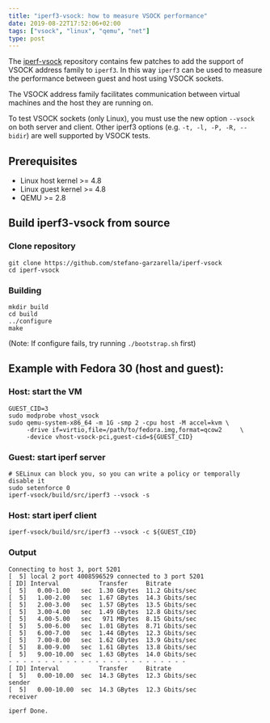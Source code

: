 ```yaml
---
title: "iperf3-vsock: how to measure VSOCK performance"
date: 2019-08-22T17:52:06+02:00
tags: ["vsock", "linux", "qemu", "net"]
type: post
---
```


The [iperf-vsock](https://github.com/stefano-garzarella/iperf-vsock) repository
contains few patches to add the support of VSOCK address family to `iperf3`.
In this way `iperf3` can be used to measure the performance between guest and
host using VSOCK sockets.

The VSOCK address family facilitates communication between virtual
machines and the host they are running on.

To test VSOCK sockets (only Linux), you must use the new option `--vsock` on
both server and client.
Other iperf3 options (e.g. `-t, -l, -P, -R, --bidir`) are well supported by
VSOCK tests.

<!--more-->

## Prerequisites

* Linux host kernel >= 4.8
* Linux guest kernel >= 4.8
* QEMU >= 2.8

## Build iperf3-vsock from source

### Clone repository
```shell
git clone https://github.com/stefano-garzarella/iperf-vsock
cd iperf-vsock
```
### Building

```shell
mkdir build
cd build
../configure
make
```

(Note: If configure fails, try running `./bootstrap.sh` first)

## Example with Fedora 30 (host and guest):

### Host: start the VM
```shell
GUEST_CID=3
sudo modprobe vhost_vsock
sudo qemu-system-x86_64 -m 1G -smp 2 -cpu host -M accel=kvm	\
     -drive if=virtio,file=/path/to/fedora.img,format=qcow2     \
     -device vhost-vsock-pci,guest-cid=${GUEST_CID}
```

### Guest: start iperf server
```shell
# SELinux can block you, so you can write a policy or temporally disable it
sudo setenforce 0
iperf-vsock/build/src/iperf3 --vsock -s
```

### Host: start iperf client
```shell
iperf-vsock/build/src/iperf3 --vsock -c ${GUEST_CID}
```

### Output
```shell
Connecting to host 3, port 5201
[  5] local 2 port 4008596529 connected to 3 port 5201
[ ID] Interval           Transfer     Bitrate
[  5]   0.00-1.00   sec  1.30 GBytes  11.2 Gbits/sec
[  5]   1.00-2.00   sec  1.67 GBytes  14.3 Gbits/sec
[  5]   2.00-3.00   sec  1.57 GBytes  13.5 Gbits/sec
[  5]   3.00-4.00   sec  1.49 GBytes  12.8 Gbits/sec
[  5]   4.00-5.00   sec   971 MBytes  8.15 Gbits/sec
[  5]   5.00-6.00   sec  1.01 GBytes  8.71 Gbits/sec
[  5]   6.00-7.00   sec  1.44 GBytes  12.3 Gbits/sec
[  5]   7.00-8.00   sec  1.62 GBytes  13.9 Gbits/sec
[  5]   8.00-9.00   sec  1.61 GBytes  13.8 Gbits/sec
[  5]   9.00-10.00  sec  1.63 GBytes  14.0 Gbits/sec
- - - - - - - - - - - - - - - - - - - - - - - - -
[ ID] Interval           Transfer     Bitrate
[  5]   0.00-10.00  sec  14.3 GBytes  12.3 Gbits/sec                  sender
[  5]   0.00-10.00  sec  14.3 GBytes  12.3 Gbits/sec                  receiver

iperf Done.
```
